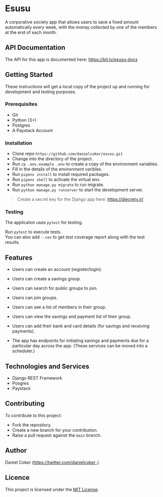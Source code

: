 # Esusu

A corporative society app that allows users to save a fixed amount automatically every week, with the money collected by one of the members at the end of each month.

## API Documentation

The API for this app is documented here: https://bit.ly/esusu-docs

## Getting Started

These instructions will get a local copy of the project up and running for development and testing purposes.

### Prerequisites

- Git
- Python (3+)
- Postgres
- A Paystack Account

### Installation

- Clone repo `https://github.com/danielcoker/esusu.git`
- Change into the directory of the project.
- Run `cp .env.example .env` to create a copy of the environment variables.
- Fill in the details of the environment varibles.
- Run `pipenv install` to install required packages.
- Run `pipenv shell` to activate the virtual env.
- Run `python manage.py migrate` to run migrate.
- Run `python manage.py runserver` to start the development server.

> Create a secret key for the Django app here: https://djecrety.ir/

### Testing

The applicaton uses `pytest` for testing.

Run `pytest` to execute tests. <br>You can also add `--cov` to get test coverage report along with the test results.

## Features

- Users can create an account (register/login).
- Users can create a savings group.
- Users can search for public groups to join.
- Users can join groups.
- Users can see a list of members in their group.
- Users can view the savings and payment list of their group.
- Users can add their bank and card details (for savings and receiving payments).

- The app has endpoints for initiating savings and payments due for a particular day across the app. (These services can be moved into a scheduler.)

## Technologies and Services

- Django REST Framework
- Posgres
- Paystack

## Contributing

To contribute to this project:

- Fork the repository.
- Create a new branch for your contribution.
- Raise a pull request against the `main` branch.

## Author

Daniel Coker (https://twitter.com/danielcoker_)

## Licence

This project is licensed under the [MIT License](https://opensource.org/licenses/MIT).
